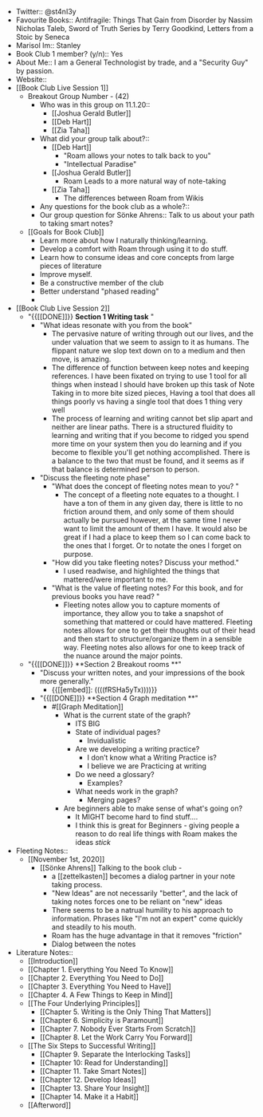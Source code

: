 - Twitter:: @st4nI3y
- Favourite Books:: Antifragile: Things That Gain from Disorder by Nassim Nicholas Taleb, Sword of Truth Series by Terry Goodkind, Letters from a Stoic by Seneca
- Marisol Im:: Stanley
- Book Club 1 member? (y/n):: Yes
- About Me:: I am a General Technologist by trade, and a "Security Guy" by passion.
- Website::
- [[Book Club Live Session 1]]
    - Breakout Group Number - (42)
        - Who was in this group on 11.1.20::
            - [[Joshua Gerald Butler]]
            - [[Deb Hart]]
            - [[Zia Taha]]
        - What did your group talk about?::
            - [[Deb Hart]] 
                - "Roam allows your notes to talk back to you"
                - "Intellectual Paradise"
            - [[Joshua Gerald Butler]]
                - Roam Leads to a more natural way of note-taking
            - [[Zia Taha]]
                - The differences between Roam from Wikis 
        - Any questions for the book club as a whole?::
        - Our group question for Sönke Ahrens::
Talk to us about your path to taking smart notes? 
    - [[Goals for Book Club]]
        - Learn more about how I naturally thinking/learning. 
        - Develop a comfort with Roam through using it to do stuff. 
        - Learn how to consume ideas and core concepts from large pieces of literature
        - Improve myself.  
        - Be a constructive member of the club
        - Better understand "phased reading"
        -  
- [[Book Club Live Session 2]]
    - "{{[[DONE]]}} **Section 1 Writing task** "
        - "What ideas resonate with you from the book"
            - The pervasive nature of writing through out our lives, and the under valuation that we seem to assign to it as humans.  The flippant nature we slop text down on to a medium and then move, is amazing.
            -  The difference of function between keep notes and keeping references.  I have been fixated on trying to use 1 tool for all things when instead I should have broken up this task of Note Taking in to more bite sized pieces, Having a tool that does all things poorly vs having a single tool that does 1 thing very well
            - The process of learning and writing cannot bet slip apart and neither are linear paths.  There is a structured fluidity to learning and writing that if you become to ridged you spend more time on your system then you do learning and if you become to flexible you'll get nothing accomplished.  There is a balance to the two that must be found, and it seems as if that balance is determined person to person.
        - "Discuss the fleeting note phase"
            - "What does the concept of fleeting notes mean to you? "
                - The concept of a fleeting note equates to a thought.  I have a ton of them in any given day, there is little to no friction around them, and only some of them should actually be pursued however, at the same time I never want to limit the amount of them I have.  It would also be great if I had a place to keep them so I can come back to the ones that I forget. Or to notate the ones I forget on purpose. 
            - "How did you take fleeting notes? Discuss your method."
                - I used readwise, and highlighted the things that mattered/were important to me. 
            - "What is the value of fleeting notes?  For this book, and for previous books you have read? "
                - Fleeting notes allow you to capture moments of importance, they allow you to take a snapshot of something that mattered or could have mattered.  Fleeting notes allows for one to get their thoughts out of their head and then start to structure/organize them in a sensible way.  Fleeting notes also allows for one to keep track of the nuance around the major points.  
    - "{{[[DONE]]}} **Section 2 Breakout rooms **"
        - "Discuss your written notes, and your impressions of the book more generally."
            - {{[[embed]]: ((((fRSHa5yTx))))}}
        - "{{[[DONE]]}} **Section 4 Graph meditation **"
            - #[[Graph Meditation]]
                - What is the current state of the graph? 
                    - ITS BIG
                    - State of individual pages?
                        - Invidualistic
                    - Are we developing a writing practice? 
                        - I don’t know what a Writing Practice is?
                        - I believe we are Practicing at writing
                    - Do we need a glossary?
                        - Examples? 
                    - What needs work in the graph? 
                        - Merging pages?
                - Are beginners able to make sense of what's going on?
                    - It MIGHT become hard to find stuff….
                    - I think this is great for Beginners - giving people a reason to do real life things with Roam makes the ideas *stick*
- Fleeting Notes:: 
    - [[November 1st, 2020]]
        - [[Sönke Ahrens]] Talking to the book club - 
            - a [[zettelkasten]] becomes a dialog partner in your note taking process. 
            - "New Ideas" are not necessarily "better", and the lack of taking notes forces one to be reliant on "new" ideas
            - There seems to be a natrual humility to his  approach to information.  Phrases like "I'm not an expert"  come quickly and steadily to his mouth. 
            - Roam has the huge advantage in that it removes "friction" 
            - Dialog between the notes
- Literature Notes::
    - [[Introduction]]
    - [[Chapter 1. Everything You Need To Know]]
    - [[Chapter 2. Everything You Need to Do]]
    - [[Chapter 3. Everything You Need to Have]]
    - [[Chapter 4. A Few Things to Keep in Mind]]
    - [[The Four Underlying Principles]]
        - [[Chapter 5. Writing is the Only Thing That Matters]]
        - [[Chapter 6. Simplicity is Paramount]]
        - [[Chapter 7. Nobody Ever Starts From Scratch]]
        - [[Chapter 8. Let the Work Carry You Forward]]
    - [[The Six Steps to Successful Writing]]
        - [[Chapter 9. Separate the Interlocking Tasks]]
        - [[Chapter 10: Read for Understanding]]
        - [[Chapter 11. Take Smart Notes]]
        - [[Chapter 12. Develop Ideas]]  
        - [[Chapter 13. Share Your Insight]]
        - [[Chapter 14. Make it a Habit]]
    - [[Afterword]]
